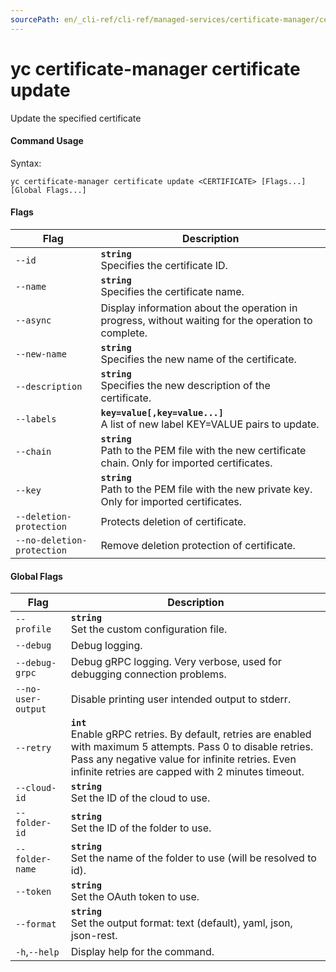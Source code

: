 ```yaml
---
sourcePath: en/_cli-ref/cli-ref/managed-services/certificate-manager/certificate/update.md
---
```

# yc certificate-manager certificate update

Update the specified certificate

#### Command Usage

Syntax: 

`yc certificate-manager certificate update <CERTIFICATE> [Flags...] [Global Flags...]`

#### Flags

| Flag | Description |
|----|----|
|`--id`|<b>`string`</b><br/> Specifies the certificate ID.|
|`--name`|<b>`string`</b><br/> Specifies the certificate name.|
|`--async`| Display information about the operation in progress, without waiting for the operation to complete.|
|`--new-name`|<b>`string`</b><br/> Specifies the new name of the certificate.|
|`--description`|<b>`string`</b><br/> Specifies the new description of the certificate.|
|`--labels`|<b>`key=value[,key=value...]`</b><br/> A list of new label KEY=VALUE pairs to update.|
|`--chain`|<b>`string`</b><br/> Path to the PEM file with the new certificate chain. Only for imported certificates.|
|`--key`|<b>`string`</b><br/> Path to the PEM file with the new private key. Only for imported certificates.|
|`--deletion-protection`| Protects deletion of certificate.|
|`--no-deletion-protection`| Remove deletion protection of certificate.|

#### Global Flags

| Flag | Description |
|----|----|
|`--profile`|<b>`string`</b><br/>Set the custom configuration file.|
|`--debug`|Debug logging.|
|`--debug-grpc`|Debug gRPC logging. Very verbose, used for debugging connection problems.|
|`--no-user-output`|Disable printing user intended output to stderr.|
|`--retry`|<b>`int`</b><br/>Enable gRPC retries. By default, retries are enabled with maximum 5 attempts. Pass 0 to disable retries. Pass any negative value for infinite retries. Even infinite retries are capped with 2 minutes timeout.|
|`--cloud-id`|<b>`string`</b><br/>Set the ID of the cloud to use.|
|`--folder-id`|<b>`string`</b><br/>Set the ID of the folder to use.|
|`--folder-name`|<b>`string`</b><br/>Set the name of the folder to use (will be resolved to id).|
|`--token`|<b>`string`</b><br/>Set the OAuth token to use.|
|`--format`|<b>`string`</b><br/>Set the output format: text (default), yaml, json, json-rest.|
|`-h`,`--help`|Display help for the command.|
